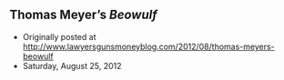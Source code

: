 ## Thomas Meyer’s <em>Beowulf</em>

 * Originally posted at http://www.lawyersgunsmoneyblog.com/2012/08/thomas-meyers-beowulf
 * Saturday, August 25, 2012

